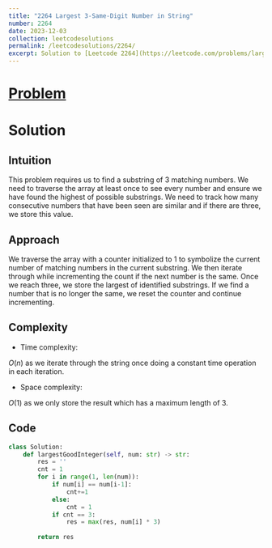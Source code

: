 ```yaml
---
title: "2264 Largest 3-Same-Digit Number in String"
number: 2264
date: 2023-12-03
collection: leetcodesolutions
permalink: /leetcodesolutions/2264/
excerpt: Solution to [Leetcode 2264](https://leetcode.com/problems/largest-3-same-digit-number-in-string/description/)
---
```

# [Problem](https://leetcode.com/problems/largest-3-same-digit-number-in-string/description/)

# Solution

## Intuition
<!-- Describe your first thoughts on how to solve this problem. -->
This problem requires us to find a substring of 3 matching numbers. We need to traverse the array at least once to see every number and ensure we have found the highest of possible substrings. We need to track how many consecutive numbers that have been seen are similar and if there are three, we store this value.

## Approach
<!-- Describe your approach to solving the problem. -->
We traverse the array with a counter initialized to 1 to symbolize the current number of matching numbers in the current substring. We then iterate through while incrementing the count if the next number is the same. Once we reach three, we store the largest of identified substrings. If we find a number that is no longer the same, we reset the counter and continue incrementing.

## Complexity
- Time complexity:
<!-- Add your time complexity here, e.g. $$O(n)$$ -->
$O(n)$ as we iterate through the string once doing a constant time operation in each iteration.

- Space complexity:
<!-- Add your space complexity here, e.g. $$O(n)$$ -->
$O(1)$ as we only store the result which has a maximum length of 3.

## Code
```python
class Solution:
    def largestGoodInteger(self, num: str) -> str:
        res = '' 
        cnt = 1
        for i in range(1, len(num)):
            if num[i] == num[i-1]:
                cnt+=1
            else:
                cnt = 1
            if cnt == 3:
                res = max(res, num[i] * 3)
                
        return res
```